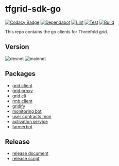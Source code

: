 # tfgrid-sdk-go

[![Codacy Badge](https://app.codacy.com/project/badge/Grade/cd6e18aac6be404ab89ec160b4b36671)](https://www.codacy.com/gh/threefoldtech/tfgrid-sdk-go/dashboard?utm_source=github.com&amp;utm_medium=referral&amp;utm_content=threefoldtech/tfgrid-sdk-go&amp;utm_campaign=Badge_Grade) [![Dependabot](https://badgen.net/badge/Dependabot/enabled/green?icon=dependabot)](https://dependabot.com/) [![Lint](https://github.com/threefoldtech/tfgrid-sdk-go/actions/workflows/lint.yml/badge.svg?branch=development)](https://github.com/threefoldtech/tfgrid-sdk-go/actions/workflows/lint.yml)
[![Test](https://github.com/threefoldtech/tfgrid-sdk-go/actions/workflows/test.yml/badge.svg?branch=development)](https://github.com/threefoldtech/tfgrid-sdk-go/actions/workflows/test.yml) [![Build](https://github.com/threefoldtech/tfgrid-sdk-go/actions/workflows/build.yml/badge.svg?branch=development)](https://github.com/threefoldtech/tfgrid-sdk-go/actions/workflows/build.yml)

This repo contains the go clients for Threefold grid.

## Version

![devnet](https://img.shields.io/badge/devnet%20version-v0.13.13-blue)
![mainnet](https://img.shields.io/badge/mainnet%20version-v0.13.14-blue)

## Packages

-   [grid client](./grid-client/README.md)
-   [grid proxy](./grid-proxy/README.md)
-   [grid cli](./grid-cli/README.md)
-   [rmb client](./rmb-sdk-go/README.md)
-   [gridify](./gridify/README.md)
-   [monitoring bot](./monitoring-bot/README.md)
-   [user contracts mon](./user-contracts-mon/README.md)
-   [activation service](./activation-service/README.md)
-   [farmerbot](./farmerbot/README.md)

## Release

-   [release document](./docs/release.md)
-   [release script](./release.sh)
